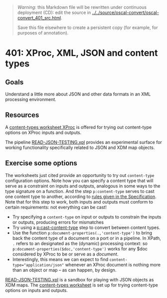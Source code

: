 

> *Warning:* this Markdown file will be rewritten under continuous deployment (CD): edit the source in [../../source/oscal-convert/oscal-convert_401_src.html](../../source/oscal-convert/oscal-convert_401_src.html).
> 
> Save this file elsewhere to create a persistent copy (for example, for purposes of annotation).

# 401: XProc, XML, JSON and content types

## Goals

Understand a little more about JSON and other data formats in an XML processing environment.

## Resources

A [content-types worksheet XProc](../../worksheets/CONTENT-TYPE_worksheet.xpl) is offered for trying out content-type options on XProc inputs and outputs.

The pipeline [READ-JSON-TESTING.xpl](../../worksheets/READ-JSON-TESTING.xpl) provides an experimental surface for working functionality specifically related to JSON and XDM map objects.

## Exercise some options

The worksheets just cited provide an opportunity to try out `content-type` configuration options. Note how you can specify a content type that will serve as a constraint on inputs and outputs, analogous in some ways to the type signature on a function. And the step `p:content-type` serves to cast one content type to another, according to [rules                given in the Specification](https://spec.xproc.org/3.0/steps/#c.cast-content-type). Note that for this step to work, both inputs and outputs must conform to certain requirements: not everything can be cast!

* Try specifying a `content-type` on input or outputs to constrain the inputs or outputs, producing errors for mismatches
* Try using a [p:cast-content-type](https://spec.xproc.org/3.0/steps/#c.cast-content-type) step to convert between content types.
* Use the function `p:document-properties(.,'content-type')` to bring back the content type of a document on a port or in a pipeline. In XPath, `.` refers to an designated as the (dynamic) processing context: so `p:document-properties($doc,'content-type')` works for any $doc considered by XProc to be or serve as a *document*.
* Interestingly, this means we can expect to find `content-type="application/json"` whenever an XProc document is nothing more than an object or map – as can happen, by design.

[READ-JSON-TESTING.xpl](../../worksheets/READ-JSON-TESTING.xpl) is a sandbox for playing with JSON objects as XDM maps. The [content-types                worksheet](../../worksheets/CONTENT-TYPE_worksheet.xpl) is set up for trying content-type options on inputs and outputs.
